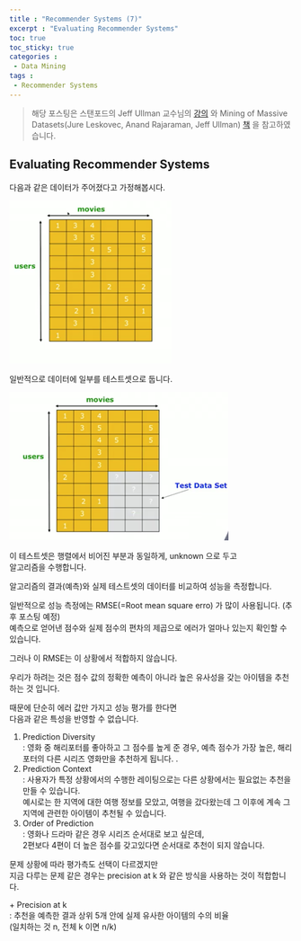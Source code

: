 ```yaml
---
title : "Recommender Systems (7)"
excerpt : "Evaluating Recommender Systems"
toc: true
toc_sticky: true
categories :	
 - Data Mining
tags :
 - Recommender Systems
---
```


> 해당 포스팅은 스탠포드의 Jeff Ullman 교수님의 [강의](https://www.youtube.com/playlist?list=PLLssT5z_DsK9JDLcT8T62VtzwyW9LNepV&app=desktop) 와 Mining of Massive Datasets(Jure Leskovec, Anand Rajaraman, Jeff Ullman) [책](http://www.mmds.org/) 을 참고하였습니다.



## Evaluating Recommender Systems

다음과 같은 데이터가 주어졌다고 가정해봅시다.  

<img src="/assets/img/DM/2020-07-20-d041.assets/image-20200721232952132.png" alt="image-20200721232952132" style="zoom:50%;" />

일반적으로 데이터에 일부를 테스트셋으로 둡니다.  

<img src="/assets/img/DM/2020-07-20-d041.assets/image-20200721233151987.png" alt="image-20200721233151987" style="zoom:50%;" />

이 테스트셋은 행렬에서 비어진 부분과 동일하게, unknown 으로 두고  
알고리즘을 수행합니다. 

알고리즘의 결과(예측)와 실제 테스트셋의 데이터를 비교하여 성능을 측정합니다.

일반적으로 성능 측정에는 RMSE(=Root mean square erro) 가 많이 사용됩니다. (추후 포스팅 예정)   
예측으로 얻어낸 점수와 실제 점수의 편차의 제곱으로 에러가 얼마나 있는지 확인할 수 있습니다. 

그러나 이 RMSE는 이 상황에서 적합하지 않습니다.

우리가 하려는 것은 점수 값의 정확한 예측이 아니라 높은 유사성을 갖는 아이템을 추천하는 것 입니다.  

때문에 단순히 에러 값만 가지고 성능 평가를 한다면  
다음과 같은 특성을 반영할 수 없습니다.

1. Prediction Diversity  
   : 영화 중 해리포터를 좋아하고 그 점수를 높게 준 경우, 예측 점수가 가장 높은, 해리포터의 다른 시리즈 영화만을 추천하게 됩니다.  .
2. Prediction Context  
   : 사용자가 특정 상황에서의 수행한 레이팅으로는 다른 상황에서는 필요없는 추천을 만들 수 있습니다.  
   예시로는 한 지역에 대한 여행 정보를 모았고, 여행을 갔다왔는데 그 이후에 계속 그 지역에 관련한 아이템이 추천될 수 있습니다. 
3. Order of Prediction  
   : 영화나 드라마 같은 경우 시리즈 순서대로 보고 싶은데,  
   2편보다 4편이 더 높은 점수를 갖고있다면 순서대로 추천이 되지 않습니다. 

문제 상황에 따라 평가측도 선택이 다르겠지만  
지금 다루는 문제 같은 경우는 precision at k  와 같은 방식을 사용하는 것이 적합합니다.

\+ Precision at k    
: 추천을 예측한 결과 상위 5개 안에 실제 유사한 아이템의 수의 비율  
(일치하는 것 n, 전체 k 이면 n/k)  